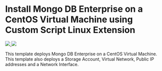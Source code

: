 # Install Mongo DB Enterprise on a CentOS Virtual Machine using Custom Script Linux Extension

<a href="https://portal.azure.com/#create/Microsoft.Template/uri/https%3A%2F%2Fraw.githubusercontent.com%2Frobklausems%2Fazure-quickstart-templates%2Fmaster%2Fmongodb-on-centos%2Fazuredeploy.json" target="_blank">
    <img src="http://azuredeploy.net/deploybutton.png"/>
</a>
<a href="http://armviz.io/#/?load=https%3A%2F%2Fraw.githubusercontent.com%2Frobklausems%2Fazure-quickstart-templates%2Fmaster%2Fmongodb-on-centos%2Fazuredeploy.json" target="_blank">
    <img src="http://armviz.io/visualizebutton.png"/>
</a>

This template deploys Mongo DB Enterprise on a CentOS Virtual Machine. This template also deploys a Storage Account, Virtual Network, Public IP addresses and a Network Interface.
